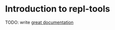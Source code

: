 # Introduction to repl-tools

TODO: write [great documentation](http://jacobian.org/writing/what-to-write/)
